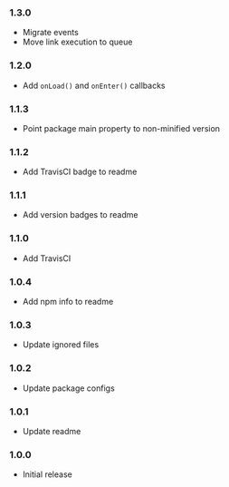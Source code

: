 ### 1.3.0
* Migrate events
* Move link execution to queue

### 1.2.0
* Add `onLoad()` and `onEnter()` callbacks

### 1.1.3
* Point package main property to non-minified version

### 1.1.2
* Add TravisCI badge to readme

### 1.1.1
* Add version badges to readme

### 1.1.0
* Add TravisCI

### 1.0.4
* Add npm info to readme

### 1.0.3
* Update ignored files

### 1.0.2
* Update package configs

### 1.0.1
* Update readme

### 1.0.0
* Initial release
